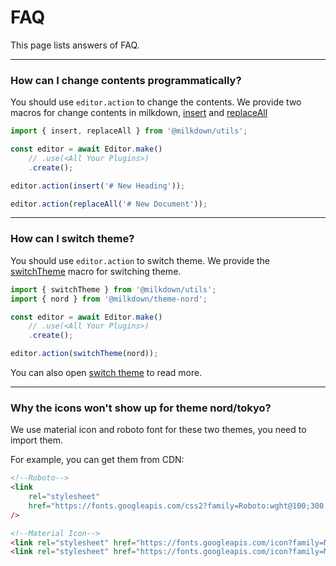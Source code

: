 # FAQ

This page lists answers of FAQ.

---

### How can I change contents programmatically?

You should use `editor.action` to change the contents.
We provide two macros for change contents in milkdown, [insert](/macros#insert) and [replaceAll](/macros#replaceAll)

```typescript
import { insert, replaceAll } from '@milkdown/utils';

const editor = await Editor.make()
    // .use(<All Your Plugins>)
    .create();

editor.action(insert('# New Heading'));

editor.action(replaceAll('# New Document'));
```

---

### How can I switch theme?

You should use `editor.action` to switch theme.
We provide the [switchTheme](/macros#switchtheme) macro for switching theme.

```typescript
import { switchTheme } from '@milkdown/utils';
import { nord } from '@milkdown/theme-nord';

const editor = await Editor.make()
    // .use(<All Your Plugins>)
    .create();

editor.action(switchTheme(nord));
```

You can also open [switch theme](/using-themes#switch-theme) to read more.

---

### Why the icons won't show up for theme nord/tokyo?

We use material icon and roboto font for these two themes, you need to import them.

For example, you can get them from CDN:

```html
<!--Roboto-->
<link
    rel="stylesheet"
    href="https://fonts.googleapis.com/css2?family=Roboto:wght@100;300;400;500;700;900&display=swap"
/>

<!--Material Icon-->
<link rel="stylesheet" href="https://fonts.googleapis.com/icon?family=Material+Icons" />
<link rel="stylesheet" href="https://fonts.googleapis.com/icon?family=Material+Icons+Outlined" />
```
